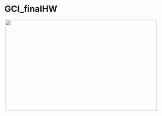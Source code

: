 # GCI_finalHW

<p align='center'>
  <img src='https://github.com/Dae-yangKim/GCI_finalHW/assets/102850893/808a0c09-733d-45b9-9cf0-d6beb24c0f26' width=500 height=300>
</p>
